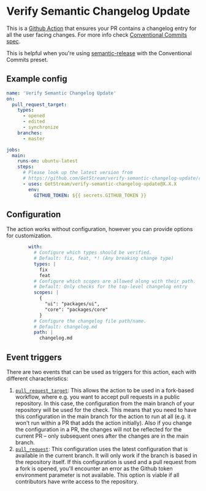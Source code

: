 # Verify Semantic Changelog Update

This is a [Github Action](https://github.com/features/actions) that ensures your PR contains a changelog entry for all the user facing changes.
For more info check [Conventional Commits spec](https://www.conventionalcommits.org/).

This is helpful when you're using [semantic-release](https://github.com/semantic-release/semantic-release) with the Conventional Commits preset.

## Example config

```yml
name: 'Verify Semantic Changelog Update'
on:
  pull_request_target:
    types:
      - opened
      - edited
      - synchronize
    branches:
      - master

jobs:
  main:
    runs-on: ubuntu-latest
    steps:
      # Please look up the latest version from
      # https://github.com/GetStream/verify-semantic-changelog-update/releases
      - uses: GetStream/verify-semantic-changelog-update@X.X.X
        env:
          GITHUB_TOKEN: ${{ secrets.GITHUB_TOKEN }}
```

## Configuration

The action works without configuration, however you can provide options for customization.

```yml
        with:
          # Configure which types should be verified.
          # Default: fix, feat, *! (Any breaking change type)
          types: |
            fix
            feat
          # Configure which scopes are allowed along with their path.
          # Default: Only checks for the top-level changelog entry
          scopes: |
            {
              "ui": "packages/ui",
              "core": "packages/core"
            }
          # Configure the changelog file path/name.
          # Default: changelog.md
          path: |
            changelog.md
```

## Event triggers

There are two events that can be used as triggers for this action, each with different characteristics:

1. [`pull_request_target`](https://docs.github.com/en/actions/reference/events-that-trigger-workflows#pull_request_target): This allows the action to be used in a fork-based workflow, where e.g. you want to accept pull requests in a public repository. In this case, the configuration from the main branch of your repository will be used for the check. This means that you need to have this configuration in the main branch for the action to run at all (e.g. it won't run within a PR that adds the action initially). Also if you change the configuration in a PR, the changes will not be reflected for the current PR – only subsequent ones after the changes are in the main branch.
2. [`pull_request`](https://docs.github.com/en/actions/reference/events-that-trigger-workflows#pull_request): This configuration uses the latest configuration that is available in the current branch. It will only work if the branch is based in the repository itself. If this configuration is used and a pull request from a fork is opened, you'll encounter an error as the Github token environment parameter is not available. This option is viable if all contributors have write access to the repository.